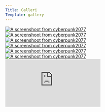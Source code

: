 ```yaml
---
Title: Galleri
Template: gallery
---
```

<div>
<a href="%base_url%/image/cyberpunk2077.png" target="_blank">
    <picture>
        <source media="(min-width: 767px)" srcset="%base_url%/image/cyberpunk2077.png?save-as=jpg&w=300&q=75">
        <img src="%base_url%/image/cyberpunk2077.png?save-as=jpg&w=600&q=50" alt="A screenshoot from cyberpunk2077">
    </picture>
</a>
<a href="%base_url%/image/asciivideologo.png" target="_blank">
    <picture>
        <source media="(min-width: 767px)" srcset="%base_url%/image/asciivideologo.png?save-as=jpg&w=300&q=75">
        <img src="%base_url%/image/asciivideologo.png?save-as=jpg&w=600&q=50" alt="A screenshoot from cyberpunk2077">
    </picture>
</a>
<a href="%base_url%/image/stable_diffusion1.png" target="_blank">
    <picture>
        <source media="(min-width: 767px)" srcset="%base_url%/image/stable_diffusion1.png?save-as=jpg&w=300&q=75">
        <img src="%base_url%/image/stable_diffusion1.png?save-as=jpg&w=600&q=50" alt="A screenshoot from cyberpunk2077">
    </picture>
</a>
<a href="%base_url%/image/stable_diffusion2.png" target="_blank">
    <picture>
        <source media="(min-width: 767px)" srcset="%base_url%/image/stable_diffusion2.png?save-as=jpg&w=300&q=75">
        <img src="%base_url%/image/stable_diffusion2.png?save-as=jpg&w=600&q=50" alt="A screenshoot from cyberpunk2077">
    </picture>
</a>
<a href="%base_url%/image/stable_diffusion3.png" target="_blank">
    <picture>
        <source media="(min-width: 767px)" srcset="%base_url%/image/stable_diffusion3.png?save-as=jpg&w=300&q=75">
        <img src="%base_url%/image/stable_diffusion3.png?save-as=jpg&w=600&q=50" alt="A screenshoot from cyberpunk2077">
    </picture>
</a>
<a href="%base_url%/image/stable_diffusion4.png" target="_blank">
    <picture>
        <source media="(min-width: 767px)" srcset="%base_url%/image/stable_diffusion4.png?save-as=jpg&w=300&q=75">
        <img src="%base_url%/image/stable_diffusion4.png?save-as=jpg&w=600&q=50" alt="A screenshoot from cyberpunk2077">
    </picture>
</a>
</div>
<div class="embed-container">
    <iframe src="https://www.youtube-nocookie.com/embed/1lcksCjvuSs?si=gN7XfsqUYCnYxFc3" title="YouTube video player" frameborder="0" allow="accelerometer; autoplay; clipboard-write; encrypted-media; gyroscope; picture-in-picture; web-share" referrerpolicy="strict-origin-when-cross-origin" allowfullscreen></iframe>
</div>